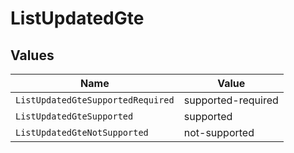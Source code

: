 # ListUpdatedGte


## Values

| Name                              | Value                             |
| --------------------------------- | --------------------------------- |
| `ListUpdatedGteSupportedRequired` | supported-required                |
| `ListUpdatedGteSupported`         | supported                         |
| `ListUpdatedGteNotSupported`      | not-supported                     |